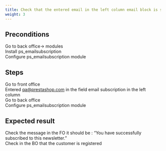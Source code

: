 ```yaml
---
title: Check that the entered email in the left column email block is saved
weight: 3
---
```


## Preconditions

Go to back office-> modules<br />
Install ps_emailsubscription<br />
Configure ps_emailsubscription module
## Steps

Go to front office<br />
Entered qa@prestashop.com in the field email subscription in the left column<br />
Go to back office <br />
Configure ps_emailsubscription module

## Expected result

Check the message in the FO it should be : “You have successfully subscribed to this newsletter.”  
Check in the BO that the customer is registered

